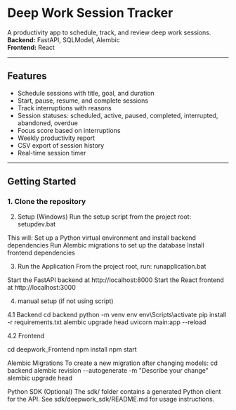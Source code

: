 # Deep Work Session Tracker

A productivity app to schedule, track, and review deep work sessions.  
**Backend:** FastAPI, SQLModel, Alembic  
**Frontend:** React

---

## Features

- Schedule sessions with title, goal, and duration
- Start, pause, resume, and complete sessions
- Track interruptions with reasons
- Session statuses: scheduled, active, paused, completed, interrupted, abandoned, overdue
- Focus score based on interruptions
- Weekly productivity report
- CSV export of session history
- Real-time session timer

---

## Getting Started

### 1. Clone the repository

2. Setup (Windows)
Run the setup script from the project root:
setupdev.bat


This will:
Set up a Python virtual environment and install backend dependencies
Run Alembic migrations to set up the database
Install frontend dependencies

3. Run the Application
From the project root, run:
runapplication.bat

Start the FastAPI backend at http://localhost:8000
Start the React frontend at http://localhost:3000


4. manual setup (if not using script)
   
4.1 Backend
cd backend
python -m venv env
env\Scripts\activate
pip install -r requirements.txt
alembic upgrade head
uvicorn main:app --reload


4.2 Frontend

cd deepwork_Frontend
npm install
npm start

Alembic Migrations
To create a new migration after changing models:
cd backend
alembic revision --autogenerate -m "Describe your change"
alembic upgrade head

Python SDK (Optional)
The sdk/ folder contains a generated Python client for the API.
See sdk/deepwork_sdk/README.md for usage instructions.

